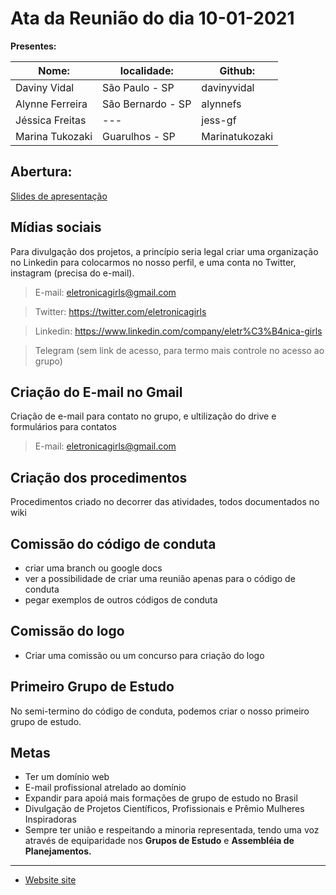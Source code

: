 # Ata da Reunião do dia 10-01-2021

**Presentes:**

|Nome:           |localidade:        |Github:         | 
|---             |---                |---             |
|Daviny Vidal    | São Paulo - SP    | davinyvidal    |
|Alynne Ferreira | São Bernardo - SP | alynnefs       |
|Jéssica Freitas | ---               | jess-gf        |
|Marina Tukozaki | Guarulhos - SP    | Marinatukozaki |



## Abertura:

[Slides de apresentação](FundacaoEletronicaGirls.pdf)

## Mídias sociais

Para divulgação dos projetos, a princípio seria legal criar uma organização no Linkedin para colocarmos no nosso perfil, e uma conta no Twitter, instagram (precisa do e-mail).

 > E-mail: eletronicagirls@gmail.com
 
 > Twitter: https://twitter.com/eletronicagirls
 
 > Linkedin: https://www.linkedin.com/company/eletr%C3%B4nica-girls
 
 > Telegram (sem link de acesso, para termo mais controle no acesso ao grupo)
  
## Criação do E-mail no Gmail

Criação de e-mail para contato no grupo, e ultilização do drive e formulários para contatos

 > E-mail: eletronicagirls@gmail.com
  
## Criação dos procedimentos

Procedimentos criado no decorrer das atividades, todos documentados no wiki

## Comissão do código de conduta

 - criar uma branch ou google docs
 - ver a possibilidade de criar uma reunião apenas para o código de conduta
 - pegar exemplos de outros códigos de conduta


## Comissão do logo

 - Criar uma comissão ou um concurso para criação do logo

## Primeiro Grupo de Estudo

No semi-termino do código de conduta, podemos criar o nosso primeiro grupo de estudo.

## Metas

 - Ter um domínio web
 - E-mail profissional atrelado ao domínio
 - Expandir para apoiá mais formações de grupo de estudo no Brasil
 - Divulgação de Projetos Científicos, Profissionais e Prêmio Mulheres Inspiradoras
 - Sempre ter união e respeitando a minoria representada, tendo uma voz através de equiparidade nos **Grupos de Estudo** e **Assembléia de Planejamentos.**


---

- [Website site](https://eletronicagirls.github.io/)
